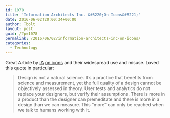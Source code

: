 ```yaml
---
id: 1078
title: 'Information Architects Inc. &#8220;On Icons&#8221;'
date: 2016-06-02T20:00:34+00:00
author: Tbolt
layout: post
guid: /?p=1078
permalink: /2016/06/02/information-architects-inc-on-icons/
categories:
  - Technology
---
```

Great Article by [iA](https://ia.net/) [on icons](https://ia.net/know-how/on-icons) and their widespread use and misuse. Loved this quote in particular:

> Design is not a natural science. It’s a practice that benefits from science and measurement, yet the full quality of a design cannot be objectively assessed in theory. User tests and analytics do not replace your designers, but verify their assumptions. There is more in a product than the designer can premeditate and there is more in a design than we can measure. This “more” can only be reached when we talk to humans working with it.
